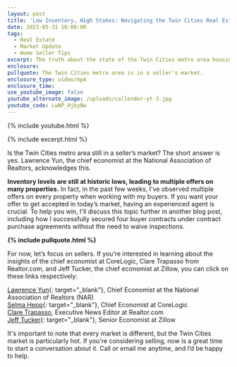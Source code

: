 ```yaml
---
layout: post
title: 'Low Inventory, High Stakes: Navigating the Twin Cities Real Estate Market'
date: 2023-05-31 10:00:00
tags:
  - Real Estate
  - Market Update
  - Home Seller Tips
excerpt: The truth about the state of the Twin Cities metro area housing market.
enclosure:
pullquote: The Twin Cities metro area is in a seller's market.
enclosure_type: video/mp4
enclosure_time:
use_youtube_image: false
youtube_alternate_image: /uploads/callender-yt-3.jpg
youtube_code: LwNP_HjbyNw
---
```

{% include youtube.html %}

{% include excerpt.html %}

Is the Twin Cities metro area still in a seller’s market? The short answer is yes. Lawrence Yun, the chief economist at the National Association of Realtors, acknowledges this.

**Inventory levels are still at historic lows, leading to multiple offers on many properties.** In fact, in the past few weeks, I've observed multiple offers on every property when working with my buyers. If you want your offer to get accepted in today’s market, having an experienced agent is crucial. To help you win, I'll discuss this topic further in another blog post, including how I successfully secured four buyer contracts under contract purchase agreements without the need to waive inspections.

**{% include pullquote.html %}**

For now, let’s focus on sellers. If you’re interested in learning about the insights of the chief economist at CoreLogic, Clare Trapasso from Realtor.com, and Jeff Tucker, the chief economist at Zillow, you can click on these links respectively:

[Lawrence Yun](https://themreport.com/news/data/03-21-2023/existing-home-sales){: target="_blank"}, Chief Economist at the National Association of Realtors (NAR)<br>[Selma Hepp](https://www.bankrate.com/real-estate/housing-market-predictions/#predictions){: target="_blank"}, Chief Economist at CoreLogic<br>[Clare Trapasso](https://news.move.com/2023-03-30-Realtor-com-R-March-Housing-Report-Spring-Thaw-Lures-Buyers-Back-into-the-Housing-Market), Executive News Editor at Realtor.com<br>[Jeff Tucker](https://www.marketwatch.com/picks/after-seven-straight-months-of-home-price-declines-heres-what-6-economists-and-real-estate-pros-say-to-expect-from-the-housing-market-this-spring-df79d2c3){: target="_blank"}, Senior Economist at Zillow

It's important to note that every market is different, but the Twin Cities market is particularly hot. If you're considering selling, now is a great time to start a conversation about it. Call or email me anytime, and I’d be happy to help.